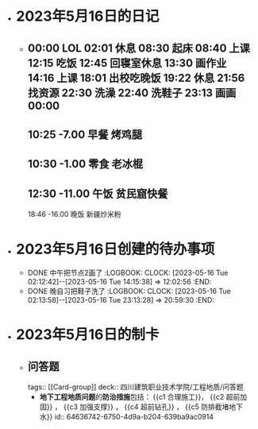 - # 2023年5月16日的日记
	- 00:00
	  LOL
	  02:01
	  休息
	  08:30
	  起床
	  08:40
	  上课
	  12:15
	  吃饭
	  12:45
	  回寝室休息
	  13:30
	  画作业
	  14:16
	  上课
	  18:01
	  出校吃晚饭
	  19:22
	  休息
	  21:56
	  找资源
	  22:30
	  洗澡
	  22:40
	  洗鞋子
	  23:13
	  画画
	  00:00
	  ---
	  10:25
	  -7.00
	  早餐
	  烤鸡腿
	  --
	  10:30
	  -1.00
	  零食
	  老冰棍
	  --
	  12:30
	  -11.00
	  午饭
	  贫民窟快餐
	  --
	  18:46
	  -16.00
	  晚饭
	  新疆炒米粉
- # 2023年5月16日创建的待办事项
	- DONE 中午把节点2画了
	  :LOGBOOK:
	  CLOCK: [2023-05-16 Tue 02:12:42]--[2023-05-16 Tue 14:15:38] =>  12:02:56
	  :END:
	- DONE 晚自习把鞋子洗了
	  :LOGBOOK:
	  CLOCK: [2023-05-16 Tue 02:13:58]--[2023-05-16 Tue 23:13:28] =>  20:59:30
	  :END:
- # 2023年5月16日的制卡
	- ## 问答题
	  tags:: [[Card-group]]
	  deck:: 四川建筑职业技术学院/工程地质/问答题
		- **地下工程地质问题**的**防治措施**包括： {{c1 合理施工}}， {{c2 超前加固}} ， {{c3 加强支撑}} ， {{c4 超前钻孔}} ， {{c5 防排截堵地下水}}
		  id:: 64636742-6750-4d9a-b204-639ba9ac0914